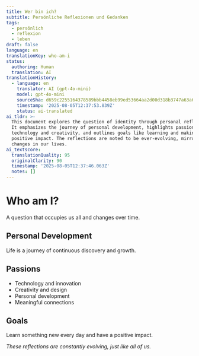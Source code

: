 ```yaml
---
title: Wer bin ich?
subtitle: Persönliche Reflexionen und Gedanken
tags:
  - persönlich
  - reflexion
  - leben
draft: false
language: en
translationKey: who-am-i
status:
  authoring: Human
  translation: AI
translationHistory:
  - language: en
    translator: AI (gpt-4o-mini)
    model: gpt-4o-mini
    sourceSha: d659c2255164378589bbb4458eb99ed53664aa2d00d318b3747a63a624e7e131
    timestamp: '2025-08-05T12:37:53.839Z'
    status: ai-translated
ai_tldr: >-
  This document explores the question of identity through personal reflections.
  It emphasizes the journey of personal development, highlights passions such as
  technology and creativity, and outlines goals like learning and making a
  positive impact. The reflections are noted to be ever-evolving, mirroring the
  changes in our lives.
ai_textscore:
  translationQuality: 95
  originalClarity: 90
  timestamp: '2025-08-05T12:37:46.063Z'
  notes: []
---
```


# Who am I?

A question that occupies us all and changes over time.

## Personal Development

Life is a journey of continuous discovery and growth.

## Passions

- Technology and innovation
- Creativity and design
- Personal development
- Meaningful connections

## Goals

Learn something new every day and have a positive impact.

_These reflections are constantly evolving, just like all of us._
